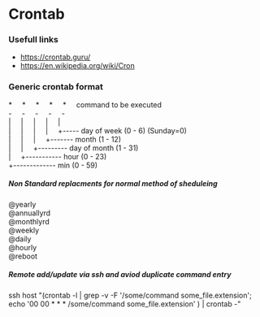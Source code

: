 # Crontab

### Usefull links
* https://crontab.guru/
* https://en.wikipedia.org/wiki/Cron

### Generic crontab format
\*&nbsp;&nbsp;&nbsp;&nbsp;&nbsp;\*&nbsp;&nbsp;&nbsp;&nbsp;&nbsp;\*&nbsp;&nbsp;&nbsp;&nbsp;&nbsp;\*&nbsp;&nbsp;&nbsp;&nbsp;&nbsp;\*&nbsp;&nbsp;&nbsp;&nbsp;&nbsp;command to be executed  
\-&nbsp;&nbsp;&nbsp;&nbsp;&nbsp;-&nbsp;&nbsp;&nbsp;&nbsp;&nbsp;-&nbsp;&nbsp;&nbsp;&nbsp;&nbsp;-&nbsp;&nbsp;&nbsp;&nbsp;&nbsp;-  
|&nbsp;&nbsp;&nbsp;&nbsp;&nbsp;|&nbsp;&nbsp;&nbsp;&nbsp;&nbsp;|&nbsp;&nbsp;&nbsp;&nbsp;&nbsp;|&nbsp;&nbsp;&nbsp;&nbsp;&nbsp;|  
|&nbsp;&nbsp;&nbsp;&nbsp;&nbsp;|&nbsp;&nbsp;&nbsp;&nbsp;&nbsp;|&nbsp;&nbsp;&nbsp;&nbsp;&nbsp;|&nbsp;&nbsp;&nbsp;&nbsp;&nbsp;+----- day of week (0 - 6) (Sunday=0)  
|&nbsp;&nbsp;&nbsp;&nbsp;&nbsp;|&nbsp;&nbsp;&nbsp;&nbsp;&nbsp;|&nbsp;&nbsp;&nbsp;&nbsp;&nbsp;+------- month (1 - 12)  
|&nbsp;&nbsp;&nbsp;&nbsp;&nbsp;|&nbsp;&nbsp;&nbsp;&nbsp;&nbsp;+--------- day of        month (1 - 31)  
|&nbsp;&nbsp;&nbsp;&nbsp;&nbsp;+----------- hour (0 - 23)  
+------------- min (0 - 59)  

##### Non Standard replacments for normal method of sheduleing
@yearly  
@annuallyrd  
@monthlyrd  
@weekly  
@daily  
@hourly  
@reboot  

##### Remote add/update via ssh and aviod duplicate command entry

ssh host "(crontab -l | grep -v -F '/some/command some_file.extension'; echo '00 00 * * * /some/command some_file.extension' ) | crontab -"
